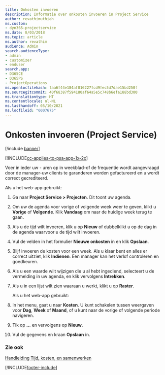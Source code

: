 ```yaml
---
title: Onkosten invoeren
description: Informatie over onkosten invoeren in Project Service
author: revathimuthiah
ms.custom:
- dyn365-projectservice
ms.date: 8/03/2018
ms.topic: article
ms.author: revathim
audience: Admin
search.audienceType:
- admin
- customizer
- enduser
search.app:
- D365CE
- D365PS
- ProjectOperations
ms.openlocfilehash: faa6f44e184af016227fcd9fec5d7dae15bd250f
ms.sourcegitcommit: 40f68387f594180af64a5e5c748b6efa188bd300
ms.translationtype: HT
ms.contentlocale: nl-NL
ms.lasthandoff: 05/10/2021
ms.locfileid: "6007675"
---
```

# <a name="enter-expenses-project-service"></a>Onkosten invoeren (Project Service)

[!include [banner](../includes/psa-now-project-operations.md)]

[!INCLUDE[cc-applies-to-psa-app-1x-2x](../includes/cc-applies-to-psa-app-1x-2x.md)]

Voer in ieder uw - uren op in weekblad-of de frequentie wordt aangevraagd door de manager-uw clients te garanderen worden gefactureerd en u wordt correct gecrediteerd.  
  
 Als u het web-app gebruikt:  
  
1. Ga naar **Project Service > Projecten**. Dit toont uw agenda.  
  
2. Om uw de agenda voor vorige of volgende week weer te geven, klikt u **Vorige** of **Volgende**. Klik **Vandaag** om naar de huidige week terug te gaan.  
  
3. Als u de tijd wilt invoeren, klik u op **Nieuw** of dubbelklikt u op de dag in de agenda waarvoor u de tijd wilt invoeren.  
  
4. Vul de velden in het formulier **Nieuwe onkosten** in en klik **Opslaan**.  
  
5. Blijf invoeren de kosten voor een week. Als u klaar bent en alles er correct uitziet, klik **Indienen**. Een manager kan het verlof controleren en goedkeuren.  
  
6. Als u een waarde wilt wijzigen die u al hebt ingediend, selecteert u de vermelding in uw agenda, en klik vervolgens **Intrekken**.  
  
7. Als u in een lijst wilt zien waaraan u werkt, klikt u op **Raster**.  
  
   Als u het web-app gebruikt:  
  
8. In het menu, gaat u naar **Kosten**.     U kunt schakelen tussen weergaven voor **Dag**, **Week** of **Maand**, of u kunt naar de vorige of volgende periode navigeren.  
  
9. Tik op **…** en vervolgens op **Nieuw**.  
  
10. Vul de gegevens en kraan **Opslaan** in.  
  
### <a name="see-also"></a>Zie ook  
 [Handleiding Tijd, kosten, en samenwerken](../psa/time-expense-collaboration-guide.md)


[!INCLUDE[footer-include](../includes/footer-banner.md)]